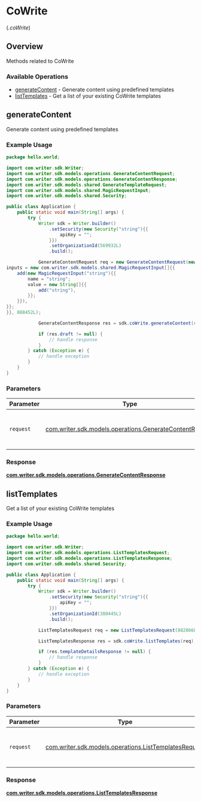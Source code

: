 # CoWrite
(*.coWrite*)

## Overview

Methods related to CoWrite

### Available Operations

* [generateContent](#generatecontent) - Generate content using predefined templates
* [listTemplates](#listtemplates) - Get a list of your existing CoWrite templates

## generateContent

Generate content using predefined templates

### Example Usage

```java
package hello.world;

import com.writer.sdk.Writer;
import com.writer.sdk.models.operations.GenerateContentRequest;
import com.writer.sdk.models.operations.GenerateContentResponse;
import com.writer.sdk.models.shared.GenerateTemplateRequest;
import com.writer.sdk.models.shared.MagicRequestInput;
import com.writer.sdk.models.shared.Security;

public class Application {
    public static void main(String[] args) {
        try {
            Writer sdk = Writer.builder()
                .setSecurity(new Security("string"){{
                    apiKey = "";
                }})
                .setOrganizationId(569932L)
                .build();

            GenerateContentRequest req = new GenerateContentRequest(new GenerateTemplateRequest("string"){{
inputs = new com.writer.sdk.models.shared.MagicRequestInput[]{{
    add(new MagicRequestInput("string"){{
        name = "string";
        value = new String[]{{
            add("string"),
        }};
    }}),
}};
}}, 888452L);            

            GenerateContentResponse res = sdk.coWrite.generateContent(req);

            if (res.draft != null) {
                // handle response
            }
        } catch (Exception e) {
            // handle exception
        }
    }
}
```

### Parameters

| Parameter                                                                                                    | Type                                                                                                         | Required                                                                                                     | Description                                                                                                  |
| ------------------------------------------------------------------------------------------------------------ | ------------------------------------------------------------------------------------------------------------ | ------------------------------------------------------------------------------------------------------------ | ------------------------------------------------------------------------------------------------------------ |
| `request`                                                                                                    | [com.writer.sdk.models.operations.GenerateContentRequest](../../models/operations/GenerateContentRequest.md) | :heavy_check_mark:                                                                                           | The request object to use for the request.                                                                   |


### Response

**[com.writer.sdk.models.operations.GenerateContentResponse](../../models/operations/GenerateContentResponse.md)**


## listTemplates

Get a list of your existing CoWrite templates

### Example Usage

```java
package hello.world;

import com.writer.sdk.Writer;
import com.writer.sdk.models.operations.ListTemplatesRequest;
import com.writer.sdk.models.operations.ListTemplatesResponse;
import com.writer.sdk.models.shared.Security;

public class Application {
    public static void main(String[] args) {
        try {
            Writer sdk = Writer.builder()
                .setSecurity(new Security("string"){{
                    apiKey = "";
                }})
                .setOrganizationId(380445L)
                .build();

            ListTemplatesRequest req = new ListTemplatesRequest(882866L, "string");            

            ListTemplatesResponse res = sdk.coWrite.listTemplates(req);

            if (res.templateDetailsResponse != null) {
                // handle response
            }
        } catch (Exception e) {
            // handle exception
        }
    }
}
```

### Parameters

| Parameter                                                                                                | Type                                                                                                     | Required                                                                                                 | Description                                                                                              |
| -------------------------------------------------------------------------------------------------------- | -------------------------------------------------------------------------------------------------------- | -------------------------------------------------------------------------------------------------------- | -------------------------------------------------------------------------------------------------------- |
| `request`                                                                                                | [com.writer.sdk.models.operations.ListTemplatesRequest](../../models/operations/ListTemplatesRequest.md) | :heavy_check_mark:                                                                                       | The request object to use for the request.                                                               |


### Response

**[com.writer.sdk.models.operations.ListTemplatesResponse](../../models/operations/ListTemplatesResponse.md)**

